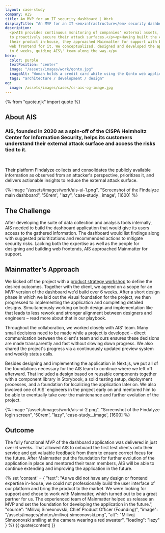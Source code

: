 ```yaml
---
layout: case-study
company: AIS
title: An MVP for an IT security dashboard | Work
displayTitle: "An MVP for an IT <em>infrastructure</em> security dashboard"
description:
  <p>AIS provides continuous monitoring of companies' external assets, allowing
  to proactively secure their attack surfaces.</p><p>Having built the core of
  their product in-house, they approached Mainmatter for support with building a
  web frontend for it. We conceptualized, designed and developed the application
  in 6 weeks, guiding AIS\' team along the way.</p>
hero:
  color: purple
  textPosition: "center"
  image: "/assets/images/work/qonto.jpg"
  imageAlt: "Woman holds a credit card while using the Qonto web application"
  tags: "architecture / development / design"
og:
  image: /assets/images/cases/cs-ais-og-image.jpg
---
```


{% from "quote.njk" import quote %}

<div class="case-study__section">
  <h2 class="case-study__heading h5">About AIS</h2>
  <div class="case-study__text">
    <h3 class="h4">AIS, founded in 2020 as a spin-off of the CISPA Helmholtz Center for Information Security, helps its customers understand their external attack surface and access the risks tied to it.</h3><br>
    <p>Their platform Findalyze collects and consolidates the publicly available information as observed from an attacker's perspective, prioritizes it, and delivers actionable insights to reduce the external attack surface.</p>
  </div>
</div>

<div class="case-study__image-wrapper">
  {% image "/assets/images/work/ais-ui-1.png", "Screenshot of the Findalyze main dashboard", '50rem', "lazy", 'case-study__image', [1600] %}
</div>

<div class="case-study__section">
  <h2 class="case-study__heading h5">The Challenge</h2>
  <div class="case-study__text">
    <p>After developing the suite of data collection and analysis tools internally, AIS needed to build the dashboard application that would give its users access to the gathered information. The dashboard would list findings along with suggested prioritizations and recommended actions to mitigate security risks. Lacking both the expertise as well as the people for designing and building web frontends, AIS approached Mainmatter for support.</p>
  </div>
</div>

<div class="case-study__section">
  <h2 class="case-study__heading h5">Mainmatter’s Approach</h2>
  <div class="case-study__text">
    <p>We kicked off the project with a <a href="/services/workshops/digital-product-strategy/">product strategy workshop</a> to define the desired outcomes. Together with the client, we agreed on a scope for an MVP version of the dashboard we'd build over 6 weeks. After a short design phase in which we laid out the visual foundation for the project, we then progressed to implementing the application and completing detailed designs. Simultaneously working on both design and implementation like that leads to less rework and stronger alignment between designers and engineers – read more about that in our playbook.</p>
    <p>Throughout the collaboration, we worked closely with AIS' team. Many small decisions need to be made while a project is developed – direct communication between the client's team and ours ensures these decisions are made transparently and fast without slowing down progress. We also shared the project's progress via a continuously updated preview system and weekly status calls.</p>
    <p>Besides designing and implementing the application in Next.js, we put all of the foundations necessary for the AIS team to continue where we left off afterward. That included a design based on reusable components together with a component library in Storybook, a solid testing setup, deployment processes, and a foundation for localizing the application later on. We also involved one of AIS' engineers in the project early on and mentored him to be able to eventually take over the maintenance and further evolution of the project.</p>
  </div>
</div>

<div class="case-study__image-wrapper">
  {% image "/assets/images/work/ais-ui-2.png", "Screenshot of the Findalyze login screen", '50rem', "lazy", 'case-study__image', [1600] %}
</div>

<div class="case-study__section">
  <h2 class="case-study__heading h5">Outcome</h2>
  <div class="case-study__text">
    <p>The fully functional MVP of the dashboard application was delivered in just over 6 weeks. That allowed AIS to onboard the first test clients onto their service and get valuable feedback from them to ensure correct focus for the future. After Mainmatter put the foundation for further evolution of the application in place and mentored their team members, AIS will be able to continue extending and improving the application in the future.</p>
  </div>
</div>

{% set 'content' = {
  "text": "As we did not have any design or frontend expertise in-house, we could not professionally build the user interface of our platform and bring the product to the market. We were looking for support and chose to work with Mainmatter, which turned out to be a great partner for us. The experienced team of Mainmatter helped us release an MVP and set the foundation for developing the application in the future.",
  "source": "Milivoj Simeonovski, Chief Product Officer (Founding)",
  "image": "/assets/images/photos/milivoj-simeonovski.png",
  "alt": "Milivoj Simeonovski smiling at the camera wearing a red sweater",
  "loading": "lazy"
} %} {{ quote(content) }}
